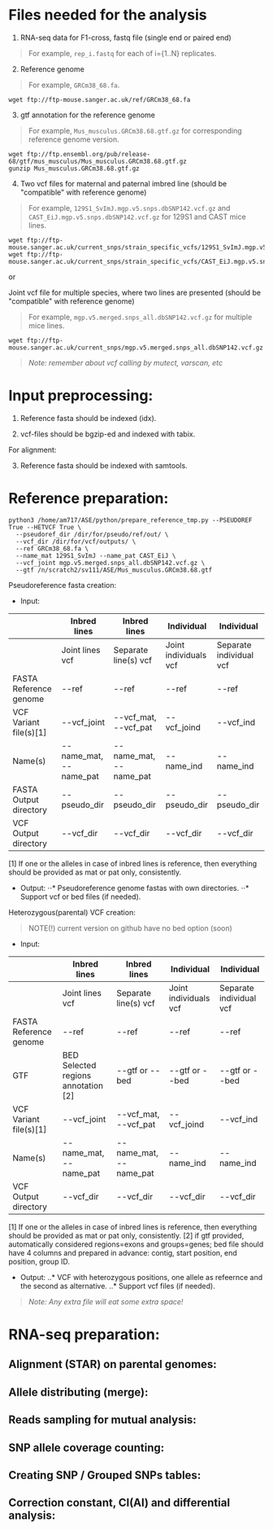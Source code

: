 # Files needed for the analysis

1. RNA-seq data for F1-cross, fastq file (single end or paired end)

> For example, `rep_i.fastq` for each of i={1..N} replicates. 

2. Reference genome

> For example, `GRCm38_68.fa`.
```
wget ftp://ftp-mouse.sanger.ac.uk/ref/GRCm38_68.fa
```

3. gtf annotation for the reference genome

> For example, `Mus_musculus.GRCm38.68.gtf.gz` for corresponding reference genome version.
```
wget ftp://ftp.ensembl.org/pub/release-68/gtf/mus_musculus/Mus_musculus.GRCm38.68.gtf.gz
gunzip Mus_musculus.GRCm38.68.gtf.gz
```

4. Two vcf files for maternal and paternal imbred line (should be "compatible" with reference genome)
  
> For example, `129S1_SvImJ.mgp.v5.snps.dbSNP142.vcf.gz` and `CAST_EiJ.mgp.v5.snps.dbSNP142.vcf.gz` for 129S1 and CAST mice lines.
```
wget ftp://ftp-mouse.sanger.ac.uk/current_snps/strain_specific_vcfs/129S1_SvImJ.mgp.v5.snps.dbSNP142.vcf.gz
wget ftp://ftp-mouse.sanger.ac.uk/current_snps/strain_specific_vcfs/CAST_EiJ.mgp.v5.snps.dbSNP142.vcf.gz
```
or

Joint vcf file for multiple species, where two lines are presented (should be "compatible" with reference genome)
  
> For example, `mgp.v5.merged.snps_all.dbSNP142.vcf.gz` for multiple mice lines.
```
wget ftp://ftp-mouse.sanger.ac.uk/current_snps/mgp.v5.merged.snps_all.dbSNP142.vcf.gz
```

> *Note: remember about vcf calling by mutect, varscan, etc*

# Input preprocessing:

1. Reference fasta should be indexed (idx).

2. vcf-files should be bgzip-ed and indexed with tabix.

For alignment:

3. Reference fasta should be indexed with samtools.


# Reference preparation:

```
python3 /home/am717/ASE/python/prepare_reference_tmp.py --PSEUDOREF True --HETVCF True \
  --pseudoref_dir /dir/for/pseudo/ref/out/ \
  --vcf_dir /dir/for/vcf/outputs/ \
  --ref GRCm38_68.fa \
  --name_mat 129S1_SvImJ --name_pat CAST_EiJ \
  --vcf_joint mgp.v5.merged.snps_all.dbSNP142.vcf.gz \
  --gtf /n/scratch2/sv111/ASE/Mus_musculus.GRCm38.68.gtf
```

Pseudoreference fasta creation:
* Input:

|  | Inbred lines | Inbred lines | Individual | Individual | 
| --- | --- | --- | --- | --- |
|  | Joint lines vcf | Separate line(s) vcf | Joint individuals vcf | Separate individual vcf |
| FASTA Reference genome | --ref | --ref | --ref | --ref |
| VCF Variant file(s)[1]    | --vcf_joint | --vcf_mat, --vcf_pat | --vcf_joind | --vcf_ind |
| Name(s)                | --name_mat, --name_pat | --name_mat, --name_pat | --name_ind | --name_ind |
| FASTA Output directory | --pseudo_dir | --pseudo_dir | --pseudo_dir | --pseudo_dir |
| VCF Output directory   | --vcf_dir | --vcf_dir | --vcf_dir | --vcf_dir |

[1] If one or the alleles in case of inbred lines is reference, then everything should be provided as mat or pat only, consistently.

* Output:
⋅⋅* Pseudoreference genome fastas with own directories.
⋅⋅* Support vcf or bed files (if needed).


Heterozygous(parental) VCF creation:

> NOTE(!) current version on github have no bed option (soon) 

* Input:

|  | Inbred lines | Inbred lines | Individual | Individual | 
| --- | --- | --- | --- | --- |
|  | Joint lines vcf | Separate line(s) vcf | Joint individuals vcf | Separate individual vcf |
| FASTA Reference genome | --ref | --ref | --ref | --ref |
| GTF|BED Selected regions annotation [2] | --gtf or --bed | --gtf or --bed | --gtf or --bed | --gtf or --bed |
| VCF Variant file(s)[1]    | --vcf_joint | --vcf_mat, --vcf_pat | --vcf_joind | --vcf_ind |
| Name(s)                | --name_mat, --name_pat | --name_mat, --name_pat | --name_ind | --name_ind |
| VCF Output directory   | --vcf_dir | --vcf_dir | --vcf_dir | --vcf_dir |

[1] If one or the alleles in case of inbred lines is reference, then everything should be provided as mat or pat only, consistently.
[2] if gtf provided, automatically considered regions=exons and groups=genes; bed file should have 4 columns and prepared in advance: contig, start position, end position, group ID.

* Output:
..* VCF with heterozygous positions, one allele as refeernce and the second as alternative.
..* Support vcf files (if needed).

> *Note: Any extra file will eat some extra space!*

# RNA-seq preparation:

## Alignment (STAR) on parental genomes:

## Allele distributing (merge):

## Reads sampling for mutual analysis:

## SNP allele coverage counting:

## Creating SNP / Grouped SNPs tables:

## Correction constant, CI(AI) and differential analysis:


